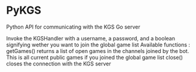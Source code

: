 # PyKGS
Python API for communicating with the KGS Go server

Invoke the KGSHandler with a username, a password, and a boolean signifying wether you want to join the global game list
Available functions :
getGames() returns a list of open games in the channels joined by the bot. This is all current public games if you joined the global game list
close() closes the connection with the KGS server
